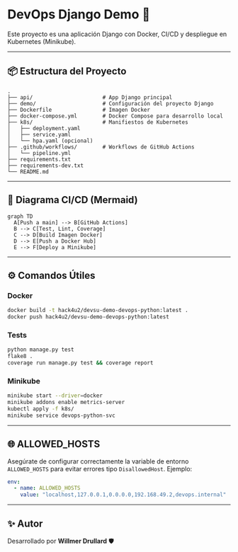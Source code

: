 # DevOps Django Demo 🚀

Este proyecto es una aplicación Django con Docker, CI/CD y despliegue en Kubernetes (Minikube).

---

## 📦 Estructura del Proyecto

```
.
├── api/                      # App Django principal
├── demo/                     # Configuración del proyecto Django
├── Dockerfile                # Imagen Docker
├── docker-compose.yml        # Docker Compose para desarrollo local
├── k8s/                      # Manifiestos de Kubernetes
│   ├── deployment.yaml
│   ├── service.yaml
│   └── hpa.yaml (opcional)
├── .github/workflows/        # Workflows de GitHub Actions
│   └── pipeline.yml
├── requirements.txt
├── requirements-dev.txt
└── README.md
```

---

## 🔁 Diagrama CI/CD (Mermaid)

```mermaid
graph TD
  A[Push a main] --> B[GitHub Actions]
  B --> C[Test, Lint, Coverage]
  C --> D[Build Imagen Docker]
  D --> E[Push a Docker Hub]
  E --> F[Deploy a Minikube]
```

---

## ⚙️ Comandos Útiles

### Docker
```bash
docker build -t hack4u2/devsu-demo-devops-python:latest .
docker push hack4u2/devsu-demo-devops-python:latest
```

### Tests
```bash
python manage.py test
flake8 .
coverage run manage.py test && coverage report
```

### Minikube
```bash
minikube start --driver=docker
minikube addons enable metrics-server
kubectl apply -f k8s/
minikube service devops-python-svc
```

---

## 🌐 ALLOWED_HOSTS

Asegúrate de configurar correctamente la variable de entorno `ALLOWED_HOSTS` para evitar errores tipo `DisallowedHost`. Ejemplo:

```yaml
env:
  - name: ALLOWED_HOSTS
    value: "localhost,127.0.0.1,0.0.0.0,192.168.49.2,devops.internal"
```

---

## ✨ Autor

Desarrollado por **Willmer Drullard** 🛡️
